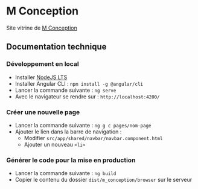 # M Conception

Site vitrine de [M Conception](#TODO)

## Documentation technique

### Développement en local

- Installer [NodeJS LTS](https://nodejs.org/)
- Installer Angular CLI : `npm install -g @angular/cli`
- Lancer la commande suivante : `ng serve`
- Avec le navigateur se rendre sur : `http://localhost:4200/`

### Créer une nouvelle page

- Lancer la commande suivante : `ng g c pages/nom-page`
- Ajouter le lien dans la barre de navigation :
  - Modifier `src/app/shared/navbar/navbar.component.html`
  - Ajouter un nouveau `<li>`

### Générer le code pour la mise en production

- Lancer la commande suivante : `ng build`
- Copier le contenu du dossier `dist/m_conception/browser` sur le serveur
